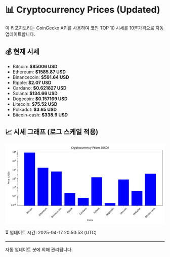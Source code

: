 
# 📊 Cryptocurrency Prices (Updated)

이 리포지토리는 CoinGecko API를 사용하여 코인 TOP 10 시세를 10분가격으로 자동 업데이트합니다.

## 💰 현재 시세
- Bitcoin: **$85006 USD**
- Ethereum: **$1585.87 USD**
- Binancecoin: **$591.64 USD**
- Ripple: **$2.07 USD**
- Cardano: **$0.621827 USD**
- Solana: **$134.66 USD**
- Dogecoin: **$0.157169 USD**
- Litecoin: **$75.52 USD**
- Polkadot: **$3.65 USD**
- Bitcoin-cash: **$338.9 USD**

## 📈 시세 그래프 (로그 스케일 적용)
![Crypto Prices](crypto_prices.png)

⏳ 업데이트 시간: 2025-04-17 20:50:53 (UTC)

---
자동 업데이트 봇에 의해 관리됩니다.
